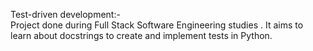 Test-driven development:-  
Project done during Full Stack Software Engineering studies . It aims to learn about docstrings to create and implement tests in Python.
